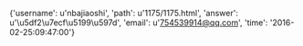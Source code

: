 {'username': u'nbajiaoshi', 'path': u'1175/1175.html', 'answer': u'\u5df2\u7ecf\u5199\u597d', 'email': u'754539914@qq.com', 'time': '2016-02-25:09:47:00'}